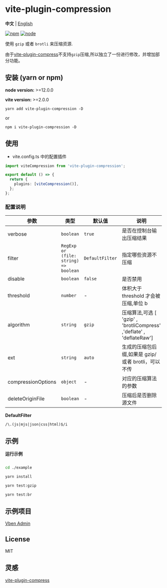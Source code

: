 # vite-plugin-compression

**中文** | [English](./README.md)

[![npm][npm-img]][npm-url] [![node][node-img]][node-url]

使用 `gzip` 或者 `brotli` 来压缩资源.

由于[vite-plugin-compress](https://github.com/alloc/vite-plugin-compress)不支持`gzip`压缩,所以独立了一份进行修改，并增加部分功能。

## 安装 (yarn or npm)

**node version:** >=12.0.0

**vite version:** >=2.0.0

```
yarn add vite-plugin-compression -D
```

or

```
npm i vite-plugin-compression -D
```

## 使用

- vite.config.ts 中的配置插件

```ts
import viteCompression from 'vite-plugin-compression';

export default () => {
  return {
    plugins: [viteCompression()],
  };
};
```

### 配置说明

| 参数 | 类型 | 默认值 | 说明 |
| --- | --- | --- | --- |
| verbose | `boolean` | `true` | 是否在控制台输出压缩结果 |
| filter | `RegExp or (file: string) => boolean` | `DefaultFilter` | 指定哪些资源不压缩 |
| disable | `boolean` | `false` | 是否禁用 |
| threshold | `number` | - | 体积大于 threshold 才会被压缩,单位 b |
| algorithm | `string` | `gzip` | 压缩算法,可选 [ 'gzip' , 'brotliCompress' ,'deflate' , 'deflateRaw'] |
| ext | `string` | `auto` | 生成的压缩包后缀,如果是 gzip/或者 brotli，可以不传 |
| compressionOptions | `object` | - | 对应的压缩算法的参数 |
| deleteOriginFile | `boolean` | - | 压缩后是否删除源文件 |

**DefaultFilter**

`/\.(js|mjs|json|css|html)$/i`

## 示例

**运行示例**

```bash

cd ./example

yarn install

yarn test:gzip

yarn test:br

```

## 示例项目

[Vben Admin](https://github.com/anncwb/vue-vben-admin)

## License

MIT

## 灵感

[vite-plugin-compress](https://github.com/alloc/vite-plugin-compress)

[npm-img]: https://img.shields.io/npm/v/vite-plugin-compression.svg
[npm-url]: https://npmjs.com/package/vite-plugin-compression
[node-img]: https://img.shields.io/node/v/vite-plugin-compression.svg
[node-url]: https://nodejs.org/en/about/releases/
